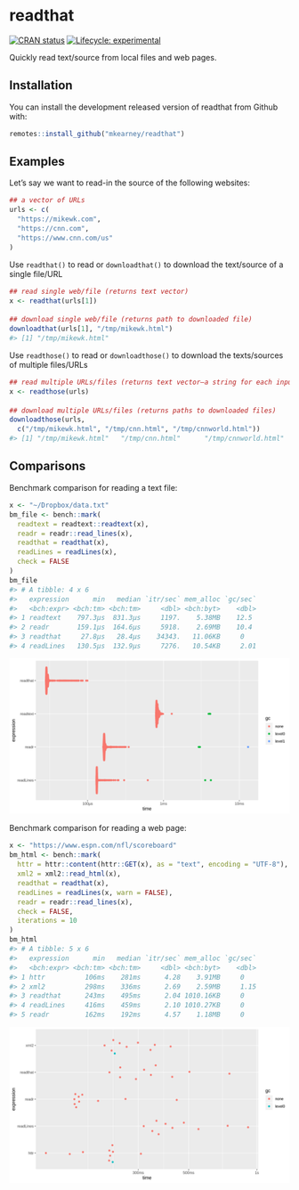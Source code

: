 
<!-- README.md is generated from README.Rmd. Please edit that file -->

# readthat

<!-- badges: start -->

[![CRAN
status](https://www.r-pkg.org/badges/version/readthat)](https://CRAN.R-project.org/package=readthat)
[![Lifecycle:
experimental](https://img.shields.io/badge/lifecycle-experimental-orange.svg)](https://www.tidyverse.org/lifecycle/#experimental)
<!-- badges: end -->

Quickly read text/source from local files and web pages.

## Installation

You can install the development released version of readthat from Github
with:

``` r
remotes::install_github("mkearney/readthat")
```

## Examples

Let’s say we want to read-in the source of the following websites:

``` r
## a vector of URLs
urls <- c(
  "https://mikewk.com",
  "https://cnn.com",
  "https://www.cnn.com/us"
)
```

Use `readthat()` to read or `downloadthat()` to download the text/source
of a single file/URL

``` r
## read single web/file (returns text vector)
x <- readthat(urls[1])

## download single web/file (returns path to downloaded file)
downloadthat(urls[1], "/tmp/mikewk.html")
#> [1] "/tmp/mikewk.html"
```

Use `readthose()` to read or `downloadthose()` to download the
texts/sources of multiple
files/URLs

``` r
## read multiple URLs/files (returns text vector–a string for each input)
x <- readthose(urls)

## download multiple URLs/files (returns paths to downloaded files)
downloadthose(urls, 
  c("/tmp/mikewk.html", "/tmp/cnn.html", "/tmp/cnnworld.html"))
#> [1] "/tmp/mikewk.html"   "/tmp/cnn.html"      "/tmp/cnnworld.html"
```

## Comparisons

Benchmark comparison for reading a text file:

``` r
x <- "~/Dropbox/data.txt"
bm_file <- bench::mark(
  readtext = readtext::readtext(x),
  readr = readr::read_lines(x),
  readthat = readthat(x),
  readLines = readLines(x),
  check = FALSE
)
bm_file
#> # A tibble: 4 x 6
#>   expression      min   median `itr/sec` mem_alloc `gc/sec`
#>   <bch:expr> <bch:tm> <bch:tm>     <dbl> <bch:byt>    <dbl>
#> 1 readtext    797.3µs  831.3µs     1197.    5.38MB    12.5 
#> 2 readr       159.1µs  164.6µs     5918.    2.69MB    10.4 
#> 3 readthat     27.8µs   28.4µs    34343.   11.06KB     0   
#> 4 readLines   130.5µs  132.9µs     7276.   10.54KB     2.01
```

![](man/figures/README-unnamed-chunk-2-1.png)

Benchmark comparison for reading a web page:

``` r
x <- "https://www.espn.com/nfl/scoreboard"
bm_html <- bench::mark(
  httr = httr::content(httr::GET(x), as = "text", encoding = "UTF-8"),
  xml2 = xml2::read_html(x),
  readthat = readthat(x),
  readLines = readLines(x, warn = FALSE),
  readr = readr::read_lines(x),
  check = FALSE,
  iterations = 10
)
bm_html
#> # A tibble: 5 x 6
#>   expression      min   median `itr/sec` mem_alloc `gc/sec`
#>   <bch:expr> <bch:tm> <bch:tm>     <dbl> <bch:byt>    <dbl>
#> 1 httr          106ms    281ms      4.28    3.91MB     0   
#> 2 xml2          298ms    336ms      2.69    2.59MB     1.15
#> 3 readthat      243ms    495ms      2.04 1010.16KB     0   
#> 4 readLines     416ms    459ms      2.10 1010.27KB     0   
#> 5 readr         162ms    192ms      4.57    1.18MB     0
```

![](man/figures/README-unnamed-chunk-3-1.png)
